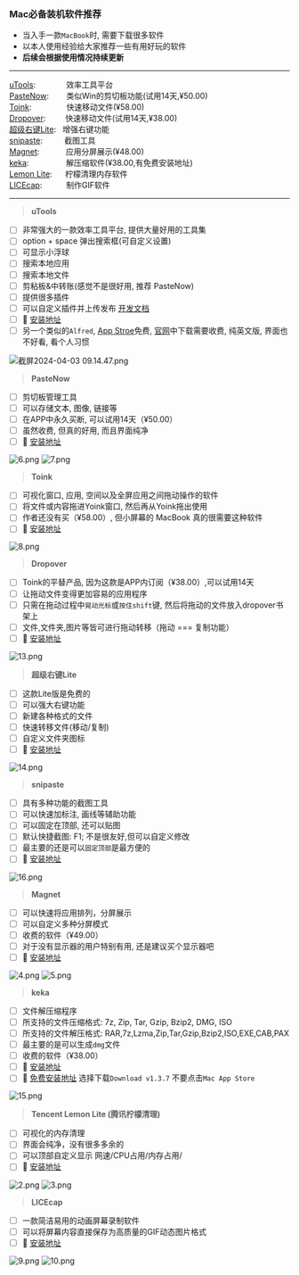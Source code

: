 ### Mac必备装机软件推荐

- 当入手一款`MacBook`时, 需要下载很多软件
- 以本人使用经验给大家推荐一些有用好玩的软件
- **后续会根据使用情况持续更新**

---

[uTools](#user-content-uTools): &nbsp;&nbsp;&nbsp;&nbsp;&nbsp;&nbsp;&nbsp;&nbsp;&nbsp;&nbsp;&nbsp;&nbsp;&nbsp;效率工具平台<br>
[PasteNow](#user-content-pasteNow): &nbsp;&nbsp;&nbsp;&nbsp;&nbsp;&nbsp;&nbsp;类似Win的剪切板功能(试用14天,¥50.00)<br>
[Toink](#user-content-toink): &nbsp;&nbsp;&nbsp;&nbsp;&nbsp;&nbsp;&nbsp;&nbsp;&nbsp;&nbsp;&nbsp;&nbsp;&nbsp;&nbsp;&nbsp;快速移动文件(¥58.00)<br>
[Dropover](#user-content-dropover): &nbsp;&nbsp;&nbsp;&nbsp;&nbsp;&nbsp;&nbsp;&nbsp;快速移动文件(试用14天,¥38.00)<br>
[超级右键Lite](#user-content-right): &nbsp;&nbsp;增强右键功能<br>
[snipaste](#user-content-snipaste): &nbsp;&nbsp;&nbsp;&nbsp;&nbsp;&nbsp;&nbsp;&nbsp;&nbsp;截图工具<br>
[Magnet](#user-content-magnet): &nbsp;&nbsp;&nbsp;&nbsp;&nbsp;&nbsp;&nbsp;&nbsp;&nbsp;&nbsp;&nbsp;应用分屏展示(¥48.00)<br>
[keka](#user-content-keka): &nbsp;&nbsp;&nbsp;&nbsp;&nbsp;&nbsp;&nbsp;&nbsp;&nbsp;&nbsp;&nbsp;&nbsp;&nbsp;&nbsp;&nbsp;&nbsp;解压缩软件(¥38.00,有免费安装地址)<br>
[Lemon Lite](#user-content-lemon): &nbsp;&nbsp;&nbsp;&nbsp;&nbsp;柠檬清理内存软件<br>
[LICEcap](#user-content-cap): &nbsp;&nbsp;&nbsp;&nbsp;&nbsp;&nbsp;&nbsp;&nbsp;&nbsp;&nbsp;制作GIF软件<br>

---

> <span id="uTools">**uTools**</span>

- [ ] 非常强大的一款效率工具平台, 提供大量好用的工具集
- [ ] option + space 弹出搜索框(可自定义设置)
- [ ] 可显示小浮球
- [ ] 搜索本地应用
- [ ] 搜索本地文件
- [ ] 剪粘板&中转账(感觉不是很好用, 推荐 PasteNow)
- [ ] 提供很多插件
- [ ] 可以自定义插件并上传发布 [开发文档](https://www.u.tools/docs/developer/welcome.html)
- [ ] 🚀 [安装地址](https://www.u.tools/download/)<br>
- [ ] 另一个类似的`Alfred`, [App Stroe](https://apps.apple.com/cn/app/alfred/id405843582?mt=12)免费, [官网](https://www.alfredapp.cc/)中下载需要收费, 纯英文版, 界面也不好看, 看个人习惯

![截屏2024-04-03 09.14.47.png](https://p1-juejin.byteimg.com/tos-cn-i-k3u1fbpfcp/6bb20eee3cef495f9e52fd736d16d001~tplv-k3u1fbpfcp-jj-mark:0:0:0:0:q75.image#?w=1592&h=1198&s=230749&e=png&b=f0eceb)

> <span id="pasteNow">**PasteNow**</span>

- [ ] 剪切板管理工具
- [ ] 可以存储文本, 图像, 链接等
- [ ] 在APP中永久买断, 可以试用14天（¥50.00）
- [ ] 虽然收费, 但真的好用, 而且界面纯净
- [ ] 🚀 [安装地址](https://apps.apple.com/cn/app/pastenow-%E5%89%AA%E8%B4%B4%E6%9D%BF%E5%B7%A5%E5%85%B7/id1552536109)

![6.png](https://p1-juejin.byteimg.com/tos-cn-i-k3u1fbpfcp/d33b3d0303e946d2bbcf0044a2f40926~tplv-k3u1fbpfcp-jj-mark:0:0:0:0:q75.image#?w=1394&h=290&s=63496&e=png&b=232220)
![7.png](https://p9-juejin.byteimg.com/tos-cn-i-k3u1fbpfcp/1f33951e3baf48c087a91e27da9aee52~tplv-k3u1fbpfcp-jj-mark:0:0:0:0:q75.image#?w=716&h=838&s=219721&e=png&b=272422)

> <span id="toink">**Toink**</span>

- [ ] 可视化窗口, 应用, 空间以及全屏应用之间拖动操作的软件
- [ ] 将文件或内容拖进Yoink窗口, 然后再从Yoink拖出使用
- [ ] 作者还没有买（¥58.00）, 但小屏幕的 MacBook 真的很需要这种软件
- [ ] 🚀 [安装地址](https://apps.apple.com/cn/app/yoink-%E6%8B%96%E6%94%BE%E4%B9%9F%E5%8F%AF%E4%BB%A5%E8%BD%BB%E6%9D%BE%E8%87%AA%E5%A6%82/id457622435?mt=12)

![8.png](https://p3-juejin.byteimg.com/tos-cn-i-k3u1fbpfcp/9f1127971b4848d8bf3950a31e740c57~tplv-k3u1fbpfcp-jj-mark:0:0:0:0:q75.image#?w=1394&h=290&s=101145&e=png&b=232220)

> <span id="dropover">**Dropover**</span>

- [ ] Toink的平替产品, 因为这款是APP内订阅（¥38.00）,可以试用14天
- [ ] 让拖动文件变得更加容易的应用程序
- [ ] 只需在拖动过程中`晃动光标`或`按住shift`键, 然后将拖动的文件放入dropover书架上
- [ ] 文件,文件夹,图片等皆可进行拖动转移（拖动 === 复制功能）
- [ ] 🚀 [安装地址](https://apps.apple.com/cn/app/dropover-%E6%9B%B4%E5%8A%A0%E5%AE%B9%E6%98%93%E6%8B%96%E6%94%BE%E6%96%87%E4%BB%B6/id1355679052?mt=12)

![13.png](https://p9-juejin.byteimg.com/tos-cn-i-k3u1fbpfcp/b4f3a029a75047d7abdafb3b0178227b~tplv-k3u1fbpfcp-jj-mark:0:0:0:0:q75.image#?w=1308&h=664&s=238691&e=png&b=ececeb)

> <span id="right">**超级右键Lite**</span>

- [ ] 这款Lite版是免费的
- [ ] 可以强大右键功能
- [ ] 新建各种格式的文件
- [ ] 快速转移文件(移动/复制)
- [ ] 自定义文件夹图标
- [ ] 🚀 [安装地址](https://apps.apple.com/cn/app/%E8%B6%85%E7%BA%A7%E5%8F%B3%E9%94%AElite/id1552554632?mt=12)

![14.png](https://p9-juejin.byteimg.com/tos-cn-i-k3u1fbpfcp/a1084c601ed340e681914db9670af597~tplv-k3u1fbpfcp-jj-mark:0:0:0:0:q75.image#?w=1166&h=984&s=1717580&e=png&b=c0baaa)

> <span id="snipaste">**snipaste**</span>

- [ ] 具有多种功能的截图工具
- [ ] 可以快速加标注, 画线等辅助功能
- [ ] 可以固定在顶部, 还可以贴图
- [ ] 默认快捷截图: F1; 不是很友好,但可以自定义修改
- [ ] 最主要的还是可以`固定顶部`是最方便的
- [ ] 🚀 [安装地址](https://www.snipaste.com/download.html)

![16.png](https://p9-juejin.byteimg.com/tos-cn-i-k3u1fbpfcp/693a154cd6f241a5b79bfd74bebed0b9~tplv-k3u1fbpfcp-jj-mark:0:0:0:0:q75.image#?w=2134&h=1382&s=1601956&e=png&b=1c1905)

> <span id="magnet">**Magnet**</span>

- [ ] 可以快速将应用排列，分屏展示
- [ ] 可以自定义多种分屏模式
- [ ] 收费的软件（¥49.00）
- [ ] 对于没有显示器的用户特别有用, 还是建议买个显示器吧
- [ ] 🚀 [安装地址](https://apps.apple.com/cn/app/magnet/id441258766?mt=12)

![4.png](https://p1-juejin.byteimg.com/tos-cn-i-k3u1fbpfcp/69de4824d1fc453db2c19074b9a6867b~tplv-k3u1fbpfcp-jj-mark:0:0:0:0:q75.image#?w=1758&h=1100&s=577640&e=png&b=45a0ef)
![5.png](https://p3-juejin.byteimg.com/tos-cn-i-k3u1fbpfcp/4143453067df4dba8272f81c76d4b57e~tplv-k3u1fbpfcp-jj-mark:0:0:0:0:q75.image#?w=1756&h=1056&s=846512&e=png&b=47a6ef)

> <span id="keka">**keka**</span>

- [ ] 文件解压缩程序
- [ ] 所支持的文件压缩格式: 7z, Zip, Tar, Gzip, Bzip2, DMG, ISO
- [ ] 所支持的文件解压格式: RAR,7z,Lzma,Zip,Tar,Gzip,Bzip2,ISO,EXE,CAB,PAX
- [ ] 最主要的是可以生成`dmg`文件
- [ ] 收费的软件（¥38.00）
- [ ] 🚀 [安装地址](https://apps.apple.com/cn/app/keka/id470158793?mt=12)
- [ ] 🚀 [免费安装地址](https://www.keka.io/en/) 选择下载`Download v1.3.7` 不要点击`Mac App Store`

![15.png](https://p1-juejin.byteimg.com/tos-cn-i-k3u1fbpfcp/619534b399d545808138157a9d4b0279~tplv-k3u1fbpfcp-jj-mark:0:0:0:0:q75.image#?w=1422&h=754&s=561762&e=png&b=d9775e)

> <span id="lemon">**Tencent Lemon Lite (腾讯柠檬清理)**</span>

- [ ] 可视化的内存清理
- [ ] 界面会纯净，没有很多多余的
- [ ] 可以顶部自定义显示 网速/CPU占用/内存占用/
- [ ] 🚀 [安装地址](https://apps.apple.com/cn/app/%E8%85%BE%E8%AE%AF%E6%9F%A0%E6%AA%AC%E6%B8%85%E7%90%86-lemon-cleaner/id1449962996?mt=12)

![2.png](https://p3-juejin.byteimg.com/tos-cn-i-k3u1fbpfcp/6ee5927a405449e6baac4b6f9ac7c8f6~tplv-k3u1fbpfcp-jj-mark:0:0:0:0:q75.image#?w=1042&h=636&s=82030&e=png&b=ffffff)
![3.png](https://p6-juejin.byteimg.com/tos-cn-i-k3u1fbpfcp/441498fd20f44daebc704fa2cbe88cf7~tplv-k3u1fbpfcp-jj-mark:0:0:0:0:q75.image#?w=454&h=49&s=38052&e=png&b=4d4a49)

> <span id="cap">**LICEcap**</span>

- [ ] 一款简洁易用的动画屏幕录制软件
- [ ] 可以将屏幕内容直接保存为高质量的GIF动态图片格式
- [ ] 🚀 [安装地址](https://www.macz.com/mac/6.html?id=NzY5NTA5Jl8mMjcuMTg2LjEyNy4xOTU%3D)

![9.png](https://p1-juejin.byteimg.com/tos-cn-i-k3u1fbpfcp/23cc08312c934bba9a9bb2962ad96692~tplv-k3u1fbpfcp-jj-mark:0:0:0:0:q75.image#?w=1422&h=270&s=51658&e=png&b=fdfdfd)
![10.png](https://p6-juejin.byteimg.com/tos-cn-i-k3u1fbpfcp/0327df8deb914df9a38829bf29e902d1~tplv-k3u1fbpfcp-jj-mark:0:0:0:0:q75.image#?w=1692&h=1168&s=3415355&e=png&b=322f2c)
